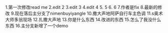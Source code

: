 1.第一次修改read me 
2.edit 2
3.edit 3
4.edit 4
5. 5
6. 6
7.作者是fix
8.最新的修改
9.现在落后主分支了nimenbuyiyangle 
10.撒大声地阿萨自行车主色调
11.s奥术大师多翁现场
12.扎撒大声地 
13.你是什么东西
14.改进的东西
15.怎么了我没什么东西
16.主分支新增了一个demo

